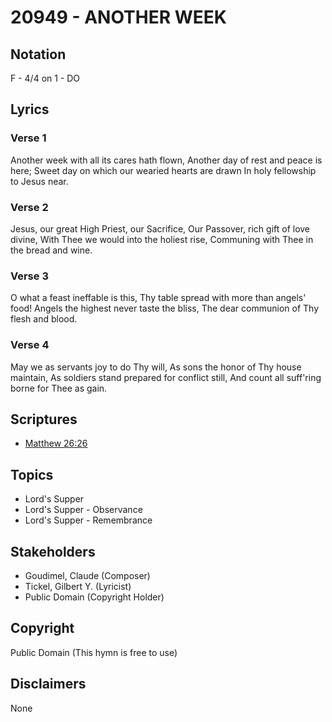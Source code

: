 # 20949 - ANOTHER WEEK

## Notation

F - 4/4 on 1 - DO

## Lyrics

### Verse 1

Another week with all its cares hath flown, Another day of rest and peace is here; Sweet day on which our wearied hearts are drawn In holy fellowship to Jesus near.

### Verse 2

Jesus, our great High Priest, our Sacrifice,  Our Passover, rich gift of love divine, With Thee we would into the holiest rise, Communing with Thee in the bread and wine.

### Verse 3

O what a feast ineffable is this, Thy table spread with more than angels' food! Angels the highest never taste the bliss, The dear communion of Thy flesh and blood.

### Verse 4

May we as servants joy to do Thy will, As sons the honor of Thy house maintain, As soldiers stand prepared for conflict still, And count all suff'ring borne for Thee as gain.


## Scriptures

- [Matthew 26:26](https://www.biblegateway.com/passage/?search=Matthew%2026%3A26)

## Topics

- Lord's Supper
- Lord's Supper - Observance
- Lord's Supper - Remembrance

## Stakeholders

- Goudimel, Claude (Composer)
- Tickel, Gilbert Y. (Lyricist)
- Public Domain (Copyright Holder)

## Copyright

Public Domain
(This hymn is free to use)

## Disclaimers

None

